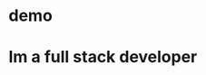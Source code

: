 # demo
<html>
  <head>
    <body>
    <h1 style="">Im a full stack developer</h1>
    </body>
  </head>
</html>
